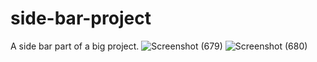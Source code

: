 # side-bar-project
A side bar part of a big project.
![Screenshot (679)](https://github.com/deepakthecoder1982/side-bar-project/assets/108220666/0ee9d27f-6a0e-4fb0-85ac-7c0f0d183335)
![Screenshot (680)](https://github.com/deepakthecoder1982/side-bar-project/assets/108220666/74d33555-a39b-48cb-8a70-1eaf35e786a4)
